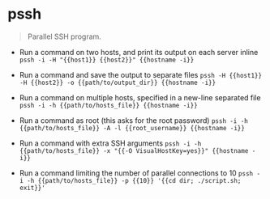 # pssh
> Parallel SSH program.

- Run a command on two hosts, and print its output on each server inline
`pssh -i -H "{{host1}} {{host2}}" {{hostname -i}}`

- Run a command and save the output to separate files
`pssh -H {{host1}} -H {{host2}} -o {{path/to/output_dir}} {{hostname -i}}`

- Run a command on multiple hosts, specified in a new-line separated file
`pssh -i -h {{path/to/hosts_file}} {{hostname -i}}`

- Run a command as root (this asks for the root password)
`pssh -i -h {{path/to/hosts_file}} -A -l {{root_username}} {{hostname -i}}`

- Run a command with extra SSH arguments
`pssh -i -h {{path/to/hosts_file}} -x "{{-O VisualHostKey=yes}}" {{hostname -i}}`

- Run a command limiting the number of parallel connections to 10
`pssh -i -h {{path/to/hosts_file}} -p {{10}} '{{cd dir; ./script.sh; exit}}'`
